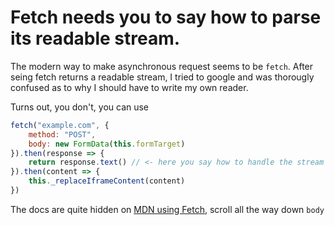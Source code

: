 # Fetch needs you to say how to parse its readable stream.

The modern way to make asynchronous request seems to be `fetch`.
After seing fetch returns a readable stream, I tried to google and was
thorougly confused as to why I should have to write my own reader.

Turns out, you don't, you can use

```javascript
fetch("example.com", {
    method: "POST",
    body: new FormData(this.formTarget)
}).then(response => {
    return response.text() // <- here you say how to handle the stream
}).then(content => {
    this._replaceIframeContent(content)
})
```

The docs are quite hidden on 
[MDN using Fetch](https://developer.mozilla.org/de/docs/Web/API/Fetch_API/Using_Fetch),
scroll all the way down `body`
